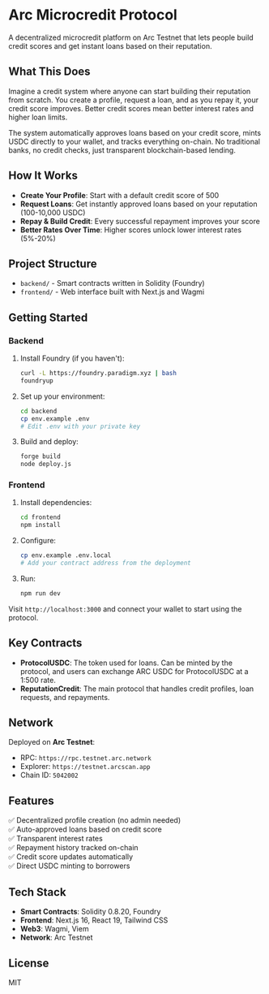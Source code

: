 # Arc Microcredit Protocol

A decentralized microcredit platform on Arc Testnet that lets people build credit scores and get instant loans based on their reputation.

## What This Does

Imagine a credit system where anyone can start building their reputation from scratch. You create a profile, request a loan, and as you repay it, your credit score improves. Better credit scores mean better interest rates and higher loan limits.

The system automatically approves loans based on your credit score, mints USDC directly to your wallet, and tracks everything on-chain. No traditional banks, no credit checks, just transparent blockchain-based lending.

## How It Works

- **Create Your Profile**: Start with a default credit score of 500
- **Request Loans**: Get instantly approved loans based on your reputation (100-10,000 USDC)
- **Repay & Build Credit**: Every successful repayment improves your score
- **Better Rates Over Time**: Higher scores unlock lower interest rates (5%-20%)

## Project Structure

- `backend/` - Smart contracts written in Solidity (Foundry)
- `frontend/` - Web interface built with Next.js and Wagmi

## Getting Started

### Backend

1. Install Foundry (if you haven't):
   ```bash
   curl -L https://foundry.paradigm.xyz | bash
   foundryup
   ```

2. Set up your environment:
   ```bash
   cd backend
   cp env.example .env
   # Edit .env with your private key
   ```

3. Build and deploy:
   ```bash
   forge build
   node deploy.js
   ```

### Frontend

1. Install dependencies:
   ```bash
   cd frontend
   npm install
   ```

2. Configure:
   ```bash
   cp env.example .env.local
   # Add your contract address from the deployment
   ```

3. Run:
   ```bash
   npm run dev
   ```

Visit `http://localhost:3000` and connect your wallet to start using the protocol.

## Key Contracts

- **ProtocolUSDC**: The token used for loans. Can be minted by the protocol, and users can exchange ARC USDC for ProtocolUSDC at a 1:500 rate.
- **ReputationCredit**: The main protocol that handles credit profiles, loan requests, and repayments.

## Network

Deployed on **Arc Testnet**:
- RPC: `https://rpc.testnet.arc.network`
- Explorer: `https://testnet.arcscan.app`
- Chain ID: `5042002`

## Features

✅ Decentralized profile creation (no admin needed)  
✅ Auto-approved loans based on credit score  
✅ Transparent interest rates  
✅ Repayment history tracked on-chain  
✅ Credit score updates automatically  
✅ Direct USDC minting to borrowers  

## Tech Stack

- **Smart Contracts**: Solidity 0.8.20, Foundry
- **Frontend**: Next.js 16, React 19, Tailwind CSS
- **Web3**: Wagmi, Viem
- **Network**: Arc Testnet

## License

MIT
